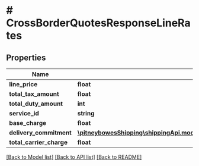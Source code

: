 # # CrossBorderQuotesResponseLineRates

## Properties

Name | Type | Description | Notes
------------ | ------------- | ------------- | -------------
**line_price** | **float** |  | [optional] 
**total_tax_amount** | **float** |  | [optional] 
**total_duty_amount** | **int** |  | [optional] 
**service_id** | **string** |  | [optional] 
**base_charge** | **float** |  | [optional] 
**delivery_commitment** | [**\pitneybowesShipping\shippingApi.model\CrossBorderQuotesResponseUnitRatesDeliveryCommitment**](CrossBorderQuotesResponseUnitRatesDeliveryCommitment.md) |  | [optional] 
**total_carrier_charge** | **float** |  | [optional] 

[[Back to Model list]](../../README.md#documentation-for-models) [[Back to API list]](../../README.md#documentation-for-api-endpoints) [[Back to README]](../../README.md)


